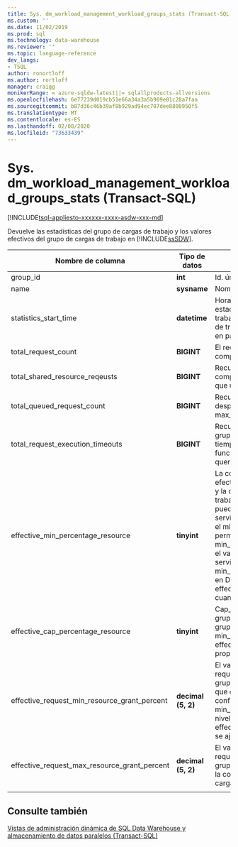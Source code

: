 ```yaml
---
title: Sys. dm_workload_management_workload_groups_stats (Transact-SQL) | Microsoft Docs
ms.custom: ''
ms.date: 11/02/2019
ms.prod: sql
ms.technology: data-warehouse
ms.reviewer: ''
ms.topic: language-reference
dev_langs:
- TSQL
author: ronortloff
ms.author: rortloff
manager: craigg
monikerRange: = azure-sqldw-latest||= sqlallproducts-allversions
ms.openlocfilehash: 6e77239d019cb51e66a34a3a5b909e01c28a7faa
ms.sourcegitcommit: b87d36c46b39af8b929ad94ec707dee8800950f5
ms.translationtype: MT
ms.contentlocale: es-ES
ms.lasthandoff: 02/08/2020
ms.locfileid: "73633439"
---
```

# <a name="sysdm_workload_management_workload_groups_stats-transact-sql"></a>Sys. dm_workload_management_workload_groups_stats (Transact-SQL)
[!INCLUDE[tsql-appliesto-xxxxxx-xxxx-asdw-xxx-md](../../includes/tsql-appliesto-xxxxxx-xxxx-asdw-xxx-md.md)]

Devuelve las estadísticas del grupo de cargas de trabajo y los valores efectivos del grupo de cargas de trabajo en [!INCLUDE[ssSDW](../../includes/sssdw-md.md)].  
  
|Nombre de columna|Tipo de datos|Descripción|Intervalo|  
|-----------------|---------------|-----------------|-----------|  
|group_id|**int**|Id. único del grupo de cargas de trabajo.||
|name|**sysname**|Nombre del grupo de cargas de trabajo||
|statistics_start_time|**datetime**|Hora de inicio de la recopilación de estadísticas para el grupo de cargas de trabajo.  El valor es cuando el grupo de cargas de trabajo se creó o cuando la instancia está en pausa o escalada.||
|total_request_count|**BIGINT**|El recuento acumulado de solicitudes completadas en el grupo de cargas de trabajo.||
|total_shared_resource_reqeusts|**BIGINT**|Recuento acumulado de solicitudes completadas en el grupo de cargas de trabajo que usaban recursos del grupo compartido.||
|total_queued_request_count|**BIGINT**|Recuento acumulado de solicitudes en cola después de alcanzar el límite de max_concurrency.||
|total_request_execution_timeouts|**BIGINT**|Recuento acumulado de solicitudes en el grupo de cargas de trabajo que han agotado el tiempo de espera antes de la finalización en función del valor de query_execution_timeout_sec.||
|effective_min_percentage_resource|**tinyint**|La configuración de min_percentage_resource efectiva permite considerar el nivel de servicio y la configuración del grupo de cargas de trabajo. El min_percentage_resource efectivo puede ajustarse más alto en los niveles de servicio más bajos.  Por ejemplo, en DW100c, el min_percentage_resource más bajo permitido es del 25%.  El min_percentage_resource se ajusta en 0% si el valor no se puede conceder en el nivel de servicio.  Por ejemplo, min_percentage_resource establece en 10% en DW6000c, tendría un effective_min_percentage_resource de 0% cuando se escaló a DW100c.||
|effective_cap_percentage_resource|**tinyint**|Cap_percentage_resource efectiva para el grupo de cargas de trabajo.  Si hay otros grupos de cargas de trabajo con min_percentage_resource > 0, el effective_cap_percentage_resource se reduce proporcionalmente.||
|effective_request_min_resource_grant_percent|**decimal (5, 2)**|El valor efectivo en tiempo de ejecución para request_min_resource_grant_percent del grupo de cargas de trabajo. El valor efectivo que considera el nivel de servicio y cómo se configura el grupo de cargas de trabajo.  Si min_percentage_resource se ajusta debido al nivel de servicio, effective_request_min_resource_grant_percent se ajustará en consecuencia.||
|effective_request_max_resource_grant_percent|**decimal (5, 2)**|El valor efectivo en tiempo de ejecución de request_max_resource_grant_percent del grupo de cargas de trabajo teniendo en cuenta la configuración de todos los grupos de cargas de trabajo.||
|||||

## <a name="see-also"></a>Consulte también

 [Vistas de administración dinámica de SQL Data Warehouse y almacenamiento de datos paralelos &#40;Transact-SQL&#41;](../../relational-databases/system-dynamic-management-views/sql-and-parallel-data-warehouse-dynamic-management-views.md)  
